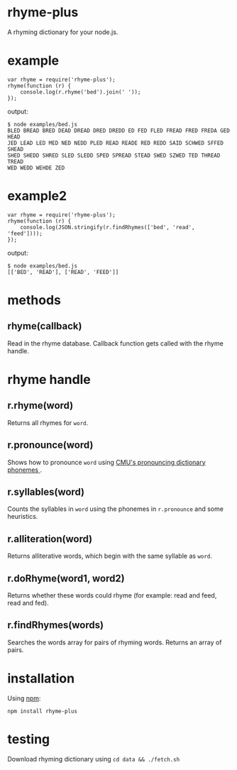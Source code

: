 rhyme-plus
=====

A rhyming dictionary for your node.js.

example
=======

    var rhyme = require('rhyme-plus');
    rhyme(function (r) {
        console.log(r.rhyme('bed').join(' '));
    });

output:

    $ node examples/bed.js
    BLED BREAD BRED DEAD DREAD DRED DREDD ED FED FLED FREAD FRED FREDA GED HEAD
    JED LEAD LED MED NED NEDD PLED READ READE RED REDD SAID SCHWED SFFED SHEAD
    SHED SHEDD SHRED SLED SLEDD SPED SPREAD STEAD SWED SZWED TED THREAD TREAD
    WED WEDD WEHDE ZED


example2
=======

    var rhyme = require('rhyme-plus');
    rhyme(function (r) {
        console.log(JSON.stringify(r.findRhymes(['bed', 'read', 'feed'])));
    });

output:

    $ node examples/bed.js
    [['BED', 'READ'], ['READ', 'FEED']]

methods
=======

rhyme(callback)
---------

Read in the rhyme database. Callback function gets called with the rhyme handle.

rhyme handle
============

r.rhyme(word)
-------------

Returns all rhymes for `word`.

r.pronounce(word)
-----------------

Shows how to pronounce `word` using
[CMU's pronouncing dictionary phonemes
](http://www.speech.cs.cmu.edu/cgi-bin/cmudict).

r.syllables(word)
-----------------

Counts the syllables in `word` using the phonemes in `r.pronounce` and some
heuristics.

r.alliteration(word)
-----------------

Returns alliterative words, which begin with the same syllable as `word`.

r.doRhyme(word1, word2)
-----------------

Returns whether these words could rhyme (for example: read and feed, read and fed).

r.findRhymes(words)
-----------------

Searches the words array for pairs of rhyming words. Returns an array of pairs.

installation
============

Using [npm](http://npmjs.org):

    npm install rhyme-plus

testing
============

Download rhyming dictionary using ```cd data && ./fetch.sh```
